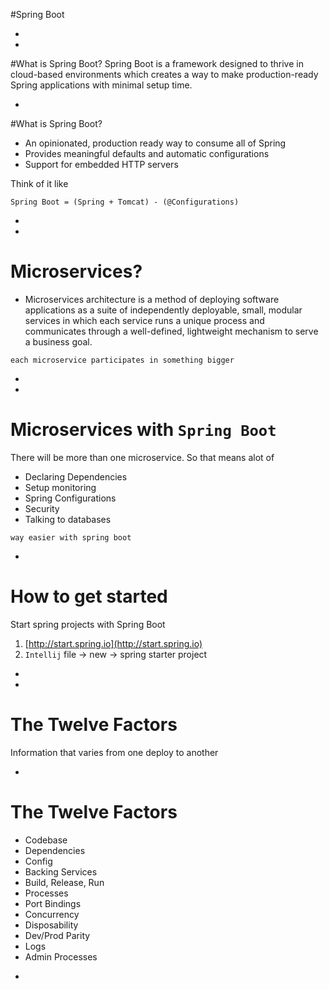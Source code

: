 #Spring Boot

-
-
#What is Spring Boot?
Spring Boot is a framework designed to thrive in cloud-based environments which creates a way to make production-ready Spring applications with minimal setup time.

-

#What is Spring Boot?

* An opinionated, production ready way to consume all of Spring  
* Provides meaningful defaults and automatic configurations
* Support for embedded HTTP servers

Think of it like 

`Spring Boot = (Spring + Tomcat) - (@Configurations)`

-
-
# Microservices?

* Microservices architecture is a method of deploying software applications as a suite of independently deployable, small, modular services in which each service runs a unique process and communicates through a well-defined, lightweight mechanism to serve a business goal.

`each microservice participates in something bigger`

-
-
# Microservices with `Spring Boot`

There will be more than one microservice. So that means alot of

* Declaring Dependencies
* Setup monitoring
* Spring Configurations
* Security
* Talking to databases

`way easier with spring boot`

-

# How to get started
Start spring projects with Spring Boot

1. [http://start.spring.io](http://start.spring.io)
2. `Intellij` file -> new -> spring starter project

-
-
# The Twelve Factors
Information that varies from one deploy to another

-

# The Twelve Factors

* Codebase
* Dependencies
* Config
* Backing Services
* Build, Release, Run
* Processes
* Port Bindings
* Concurrency
* Disposability
* Dev/Prod Parity
* Logs
* Admin Processes

-
